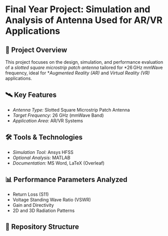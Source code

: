 # Final Year Project: Simulation and Analysis of Antenna Used for AR/VR Applications

## 📌 Project Overview
This project focuses on the design, simulation, and performance evaluation of a *slotted square microstrip patch antenna* tailored for *26 GHz mmWave frequency, ideal for **Augmented Reality (AR)* and *Virtual Reality (VR)* applications.

## 🛰 Key Features
- *Antenna Type:* Slotted Square Microstrip Patch Antenna  
- *Target Frequency:* 26 GHz (mmWave Band)  
- *Application Area:* AR/VR Systems  

## 🛠 Tools & Technologies
- *Simulation Tool:* Ansys HFSS  
- *Optional Analysis:* MATLAB  
- *Documentation:* MS Word, LaTeX (Overleaf)

## 📊 Performance Parameters Analyzed
- Return Loss (S11)  
- Voltage Standing Wave Ratio (VSWR)  
- Gain and Directivity  
- 2D and 3D Radiation Patterns  

## 📂 Repository Structure
